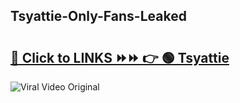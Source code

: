 
 ## Tsyattie-Only-Fans-Leaked

# <h2><a href="https://clipsfans.com/Tsyattie&ref=git">🔗 Click to LINKS ⏩⏩ 👉 🟢 Tsyattie </a></h2>

<a href="https://clipsfans.com/Tsyattie&ref=git" rel="nofollow" data-target="animated-image.originalLink"><img src="https://i.ibb.co.com/xMMVF88/686577567.gif" alt="Viral Video Original" style="max-width: 100%; display: inline-block;" data-target="animated-image.originalImage"></a>
